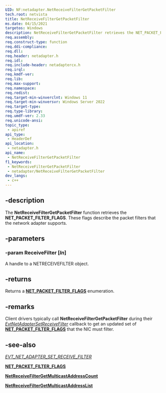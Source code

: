 ```yaml
---
UID: NF:netadapter.NetReceiveFilterGetPacketFilter
tech.root: netvista
title: NetReceiveFilterGetPacketFilter
ms.date: 04/15/2021
targetos: Windows
description: NetReceiveFilterGetPacketFilter retrieves the NET_PACKET_FILTER_FLAGS which describe the packet filters the network adapter supports.
req.assembly: 
req.construct-type: function
req.ddi-compliance: 
req.dll: 
req.header: netadapter.h
req.idl: 
req.include-header: netadaptercx.h
req.irql: 
req.kmdf-ver: 
req.lib: 
req.max-support: 
req.namespace: 
req.redist: 
req.target-min-winverclnt: Windows 11
req.target-min-winversvr: Windows Server 2022
req.target-type: 
req.type-library: 
req.umdf-ver: 2.33 
req.unicode-ansi: 
topic_type:
 - apiref
api_type:
 - HeaderDef
api_location:
 - netadapter.h
api_name:
 - NetReceiveFilterGetPacketFilter
f1_keywords:
 - NetReceiveFilterGetPacketFilter
 - netadapter/NetReceiveFilterGetPacketFilter
dev_langs:
 - c++
---
```


## -description

The **NetReceiveFilterGetPacketFilter** function retrieves the **NET_PACKET_FILTER_FLAGS**. These flags describe the packet filters that the network adapter supports.

## -parameters

### -param ReceiveFilter [_In_]

A handle to a NETRECEIVEFILTER object.

## -returns

Returns a [**NET_PACKET_FILTER_FLAGS**](ne-netadapter-net_packet_filter_flags.md) enumeration.

## -remarks

Client drivers typically call **NetReceiveFilterGetPacketFilter** during their [*EvtNetAdapterSetReceiveFilter*](nc-netadapter-evt_net_adapter_set_receive_filter.md) callback to get an updated set of [**NET_PACKET_FILTER_FLAGS**](ne-netadapter-net_packet_filter_flags.md) that the NIC must filter.

## -see-also

[*EVT_NET_ADAPTER_SET_RECEIVE_FILTER*](nc-netadapter-evt_net_adapter_set_receive_filter.md)

[**NET_PACKET_FILTER_FLAGS**](ne-netadapter-net_packet_filter_flags.md) 

[**NetReceiveFilterGetMulticastAddressCount**](nf-netadapter-netreceivefiltergetmulticastaddresscount.md)

[**NetReceiveFilterGetMulticastAddressList**](nf-netadapter-netreceivefiltergetmulticastaddresslist.md)
